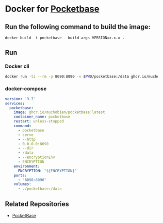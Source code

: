 # Docker for [Pocketbase](https://pocketbase.io/)

## Run the following command to build the image:

```
docker build -t pocketbase --build-args VERSION=x.x.x .
```

## Run

### Docker cli

```sh
docker run -ti --rm -p 8090:8090 -v $PWD/pocketbase:/data ghcr.io/muchobien/pocketbase pocketbase serve --http="0.0.0.0:8090" --dir /data
```

### docker-compose

```yml
version: '3.7'
services:
  pocketbase:
    image: ghcr.io/muchobien/pocketbase:latest
    container_name: pocketbase
    restart: unless-stopped
    command:
      - pocketbase
      - serve
      - --http
      - 0.0.0.0:8090
      - --dir
      - /data
      - --encryptionEnv
      - ENCRYPTION
    environment:
      ENCRYPTION: "${ENCRYPTION}"
    ports:
      - "8090:8090"
    volumes:
      - ./pocketbase:/data
```

## Related Repositories

- [PocketBase](https://github.com/pocketbase/pocketbase)
